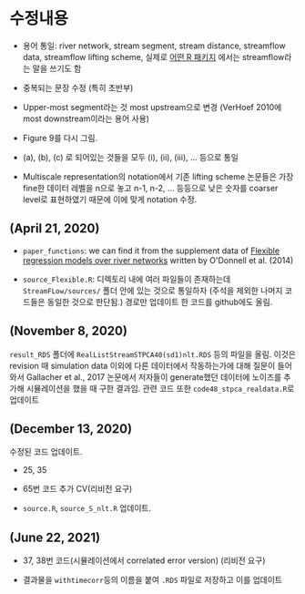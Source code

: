 # 수정내용

- 용어 통일: river network, stream segment, stream distance, streamflow data, streamflow lifting scheme, 실제로 [어떤 R 패키지](https://cran.rstudio.com/web/packages/fasstr/index.html) 에서는 streamflow라는 말을 쓰기도 함

- 중복되는 문장 수정 (특히 초반부)

- Upper-most segment라는 것 most upstream으로 변경 (VerHoef 2010에 most downstream이라는 용어 사용)

- Figure 9를 다시 그림.

- (a), (b), (c) 로 되어있는 것들을 모두 (i), (ii), (iii), ... 등으로 통일

- Multiscale representation의 notation에서 기존 lifting scheme 논문들은 가장 fine한 데이터 레벨을 n으로 놓고 n-1, n-2, ... 등등으로 낮은 숫자를 coarser level로 표현하였기 때문에 이에 맞게 notation 수정.

## (April 21, 2020)

- `paper_functions`: we can find it from the supplement data of [Flexible regression models over river networks](https://rss.onlinelibrary.wiley.com/doi/full/10.1111/rssc.12024?dmmsuid=2385124&dmmspid=16552544&dmmsmid=91104) written by O'Donnell et al. (2014)

- `source_Flexible.R`: 디렉토리 내에 여러 파일들이 존재하는데 `StreamFLow/sources/` 폴더 안에 있는 것으로 통일하자 (주석을 제외한 나머지 코드들은 동일한 것으로 판단됨.) 경로만 업데이트 한 코드를 github에도 올림.

## (November 8, 2020)

`result_RDS` 폴더에 `RealListStreamSTPCA40(sd1)nlt.RDS` 등의 파일을 올림. 이것은 revision 때 simulation data 이외에 다른 데이터에서 작동하는가에 대해 질문이 들어와서 Gallacher et al., 2017 논문에서 저자들이 generate했던 데이터에 노이즈를 추가해 시뮬레이션을 했을 때 구한 결과임. 관련 코드 또한 `code48_stpca_realdata.R`로 업데이트

## (December 13, 2020)

수정된 코드 업데이트.

- 25, 35

- 65번 코드 추가 CV(리비전 요구)

- `source.R`, `source_S_nlt.R` 업데이트.

## (June 22, 2021)

- 37, 38번 코드(시뮬레이션에서 correlated error version) (리비전 요구)

- 결과물을 `withtimecorr`등의 이름을 붙여 `.RDS` 파일로 저장하고 이를 업데이트